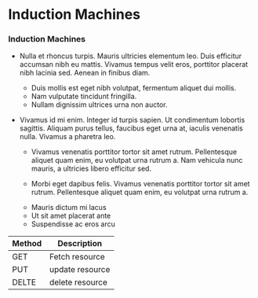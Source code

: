 # Induction Machines 


### Induction Machines

* Nulla et rhoncus turpis. Mauris ultricies elementum leo. Duis efficitur accumsan nibh eu mattis. Vivamus tempus velit eros, porttitor placerat nibh lacinia sed. Aenean in finibus diam.
    * Duis mollis est eget nibh volutpat, fermentum aliquet dui mollis.
    * Nam vulputate tincidunt fringilla.
    * Nullam dignissim ultrices urna non auctor.

* Vivamus id mi enim. Integer id turpis sapien. Ut condimentum lobortis sagittis. Aliquam purus tellus, faucibus eget urna at, iaculis venenatis nulla. Vivamus a pharetra leo.
    * Vivamus venenatis porttitor tortor sit amet rutrum. Pellentesque aliquet quam enim, eu volutpat urna rutrum a. Nam vehicula nunc mauris, a ultricies libero efficitur sed.

    * Morbi eget dapibus felis. Vivamus venenatis porttitor tortor sit amet rutrum. Pellentesque aliquet quam enim, eu volutpat urna rutrum a.


    - Mauris dictum mi lacus
    - Ut sit amet placerat ante
    - Suspendisse ac eros arcu



| Method         | Description                                       |
|----------------|---------------------------------------------------|
| GET            |  Fetch resource              |
| PUT            |  update resource              |
| DELTE          | delete resource              |
